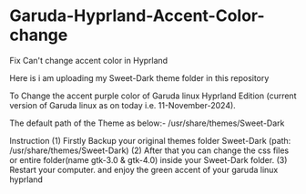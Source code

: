 # Garuda-Hyprland-Accent-Color-change
Fix Can't change accent color in Hyprland


Here is i am uploading my Sweet-Dark theme folder in this repository

To Change the accent purple color of Garuda linux Hyprland Edition (current version of Garuda linux as on today i.e. 11-November-2024).

The default path of the Theme as below:-
 /usr/share/themes/Sweet-Dark

Instruction
(1) Firstly Backup your original themes folder Sweet-Dark (path: /usr/share/themes/Sweet-Dark)
(2) After that you can change the css files or entire folder(name gtk-3.0 & gtk-4.0) inside your Sweet-Dark folder.
(3) Restart your computer. and enjoy the green accent of your garuda linux hyprland 
